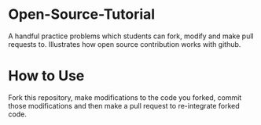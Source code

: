# Open-Source-Tutorial
A handful practice problems which students can fork, modify and make pull requests to. Illustrates how open source contribution works with github.

# How to Use
Fork this repository, make modifications to the code you forked, commit those modifications and then make a pull request to re-integrate forked code.
